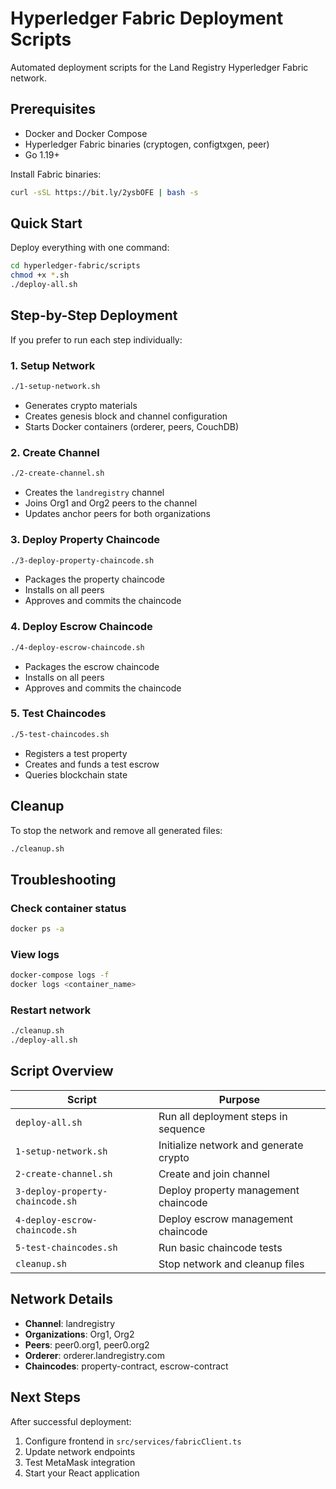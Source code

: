 # Hyperledger Fabric Deployment Scripts

Automated deployment scripts for the Land Registry Hyperledger Fabric network.

## Prerequisites

- Docker and Docker Compose
- Hyperledger Fabric binaries (cryptogen, configtxgen, peer)
- Go 1.19+

Install Fabric binaries:
```bash
curl -sSL https://bit.ly/2ysbOFE | bash -s
```

## Quick Start

Deploy everything with one command:
```bash
cd hyperledger-fabric/scripts
chmod +x *.sh
./deploy-all.sh
```

## Step-by-Step Deployment

If you prefer to run each step individually:

### 1. Setup Network
```bash
./1-setup-network.sh
```
- Generates crypto materials
- Creates genesis block and channel configuration
- Starts Docker containers (orderer, peers, CouchDB)

### 2. Create Channel
```bash
./2-create-channel.sh
```
- Creates the `landregistry` channel
- Joins Org1 and Org2 peers to the channel
- Updates anchor peers for both organizations

### 3. Deploy Property Chaincode
```bash
./3-deploy-property-chaincode.sh
```
- Packages the property chaincode
- Installs on all peers
- Approves and commits the chaincode

### 4. Deploy Escrow Chaincode
```bash
./4-deploy-escrow-chaincode.sh
```
- Packages the escrow chaincode
- Installs on all peers
- Approves and commits the chaincode

### 5. Test Chaincodes
```bash
./5-test-chaincodes.sh
```
- Registers a test property
- Creates and funds a test escrow
- Queries blockchain state

## Cleanup

To stop the network and remove all generated files:
```bash
./cleanup.sh
```

## Troubleshooting

### Check container status
```bash
docker ps -a
```

### View logs
```bash
docker-compose logs -f
docker logs <container_name>
```

### Restart network
```bash
./cleanup.sh
./deploy-all.sh
```

## Script Overview

| Script | Purpose |
|--------|---------|
| `deploy-all.sh` | Run all deployment steps in sequence |
| `1-setup-network.sh` | Initialize network and generate crypto |
| `2-create-channel.sh` | Create and join channel |
| `3-deploy-property-chaincode.sh` | Deploy property management chaincode |
| `4-deploy-escrow-chaincode.sh` | Deploy escrow management chaincode |
| `5-test-chaincodes.sh` | Run basic chaincode tests |
| `cleanup.sh` | Stop network and cleanup files |

## Network Details

- **Channel**: landregistry
- **Organizations**: Org1, Org2
- **Peers**: peer0.org1, peer0.org2
- **Orderer**: orderer.landregistry.com
- **Chaincodes**: property-contract, escrow-contract

## Next Steps

After successful deployment:
1. Configure frontend in `src/services/fabricClient.ts`
2. Update network endpoints
3. Test MetaMask integration
4. Start your React application
